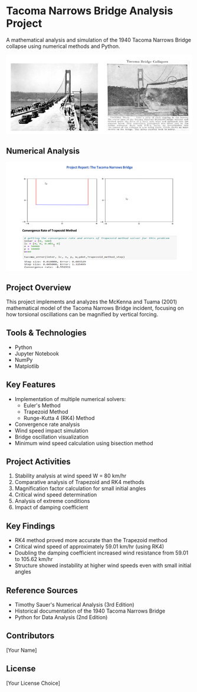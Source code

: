 # Tacoma Narrows Bridge Analysis Project

A mathematical analysis and simulation of the 1940 Tacoma Narrows Bridge collapse using numerical methods and Python.
  <div>
    <img src="/images/tacoma.png" alt="Tacoma" />
  </div>

## Numerical Analysis
  <div>
    <img src="/images/numerical.png" alt="numerical" />
  </div>
  
## Project Overview

This project implements and analyzes the McKenna and Tuama (2001) mathematical model of the Tacoma Narrows Bridge incident, focusing on how torsional oscillations can be magnified by vertical forcing.

## Tools & Technologies

- Python
- Jupyter Notebook
- NumPy
- Matplotlib

## Key Features

- Implementation of multiple numerical solvers:
  - Euler's Method
  - Trapezoid Method
  - Runge-Kutta 4 (RK4) Method
- Convergence rate analysis
- Wind speed impact simulation
- Bridge oscillation visualization
- Minimum wind speed calculation using bisection method

## Project Activities

1. Stability analysis at wind speed W = 80 km/hr
2. Comparative analysis of Trapezoid and RK4 methods
3. Magnification factor calculation for small initial angles
4. Critical wind speed determination
5. Analysis of extreme conditions
6. Impact of damping coefficient

## Key Findings

- RK4 method proved more accurate than the Trapezoid method
- Critical wind speed of approximately 59.01 km/hr (using RK4)
- Doubling the damping coefficient increased wind resistance from 59.01 to 105.62 km/hr
- Structure showed instability at higher wind speeds even with small initial angles

## Reference Sources

- Timothy Sauer's Numerical Analysis (3rd Edition)
- Historical documentation of the 1940 Tacoma Narrows Bridge
- Python for Data Analysis (2nd Edition)

## Contributors

[Your Name]

## License

[Your License Choice]
